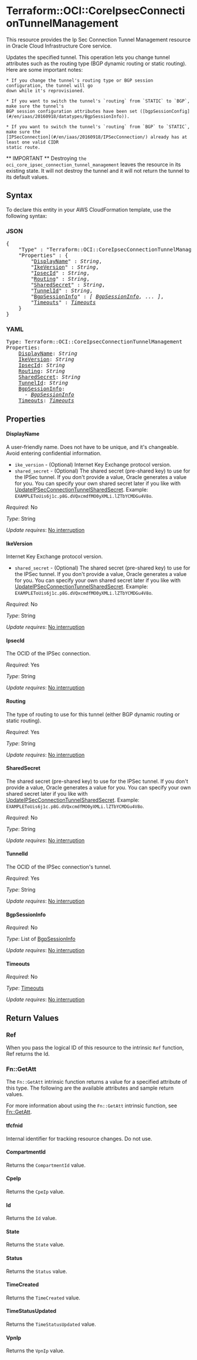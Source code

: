 # Terraform::OCI::CoreIpsecConnectionTunnelManagement

This resource provides the Ip Sec Connection Tunnel Management resource in Oracle Cloud Infrastructure Core service.

Updates the specified tunnel. This operation lets you change tunnel attributes such as the
routing type (BGP dynamic routing or static routing). Here are some important notes:

	* If you change the tunnel's routing type or BGP session configuration, the tunnel will go
	down while it's reprovisioned.

	* If you want to switch the tunnel's `routing` from `STATIC` to `BGP`, make sure the tunnel's
	BGP session configuration attributes have been set ([bgpSessionConfig](#/en/iaas/20160918/datatypes/BgpSessionInfo)).

	* If you want to switch the tunnel's `routing` from `BGP` to `STATIC`, make sure the
	[IPSecConnection](#/en/iaas/20160918/IPSecConnection/) already has at least one valid CIDR
	static route.

** IMPORTANT **
Destroying `the oci_core_ipsec_connection_tunnel_management` leaves the resource in its existing state. It will not destroy the tunnel and it will not return the tunnel to its default values.

## Syntax

To declare this entity in your AWS CloudFormation template, use the following syntax:

### JSON

<pre>
{
    "Type" : "Terraform::OCI::CoreIpsecConnectionTunnelManagement",
    "Properties" : {
        "<a href="#displayname" title="DisplayName">DisplayName</a>" : <i>String</i>,
        "<a href="#ikeversion" title="IkeVersion">IkeVersion</a>" : <i>String</i>,
        "<a href="#ipsecid" title="IpsecId">IpsecId</a>" : <i>String</i>,
        "<a href="#routing" title="Routing">Routing</a>" : <i>String</i>,
        "<a href="#sharedsecret" title="SharedSecret">SharedSecret</a>" : <i>String</i>,
        "<a href="#tunnelid" title="TunnelId">TunnelId</a>" : <i>String</i>,
        "<a href="#bgpsessioninfo" title="BgpSessionInfo">BgpSessionInfo</a>" : <i>[ <a href="bgpsessioninfo.md">BgpSessionInfo</a>, ... ]</i>,
        "<a href="#timeouts" title="Timeouts">Timeouts</a>" : <i><a href="timeouts.md">Timeouts</a></i>
    }
}
</pre>

### YAML

<pre>
Type: Terraform::OCI::CoreIpsecConnectionTunnelManagement
Properties:
    <a href="#displayname" title="DisplayName">DisplayName</a>: <i>String</i>
    <a href="#ikeversion" title="IkeVersion">IkeVersion</a>: <i>String</i>
    <a href="#ipsecid" title="IpsecId">IpsecId</a>: <i>String</i>
    <a href="#routing" title="Routing">Routing</a>: <i>String</i>
    <a href="#sharedsecret" title="SharedSecret">SharedSecret</a>: <i>String</i>
    <a href="#tunnelid" title="TunnelId">TunnelId</a>: <i>String</i>
    <a href="#bgpsessioninfo" title="BgpSessionInfo">BgpSessionInfo</a>: <i>
      - <a href="bgpsessioninfo.md">BgpSessionInfo</a></i>
    <a href="#timeouts" title="Timeouts">Timeouts</a>: <i><a href="timeouts.md">Timeouts</a></i>
</pre>

## Properties

#### DisplayName

A user-friendly name. Does not have to be unique, and it's changeable. Avoid entering confidential information.
* `ike_version` - (Optional) Internet Key Exchange protocol version.
* `shared_secret` - (Optional) The shared secret (pre-shared key) to use for the IPSec tunnel. If you don't provide a value, Oracle generates a value for you. You can specify your own shared secret later if you like with [UpdateIPSecConnectionTunnelSharedSecret](https://docs.cloud.oracle.com/iaas/api/#/en/iaas/20160918/IPSecConnectionTunnelSharedSecret/UpdateIPSecConnectionTunnelSharedSecret).  Example: `EXAMPLEToUis6j1c.p8G.dVQxcmdfMO0yXMLi.lZTbYCMDGu4V8o`.

_Required_: No

_Type_: String

_Update requires_: [No interruption](https://docs.aws.amazon.com/AWSCloudFormation/latest/UserGuide/using-cfn-updating-stacks-update-behaviors.html#update-no-interrupt)

#### IkeVersion

Internet Key Exchange protocol version.
* `shared_secret` - (Optional) The shared secret (pre-shared key) to use for the IPSec tunnel. If you don't provide a value, Oracle generates a value for you. You can specify your own shared secret later if you like with [UpdateIPSecConnectionTunnelSharedSecret](https://docs.cloud.oracle.com/iaas/api/#/en/iaas/20160918/IPSecConnectionTunnelSharedSecret/UpdateIPSecConnectionTunnelSharedSecret).  Example: `EXAMPLEToUis6j1c.p8G.dVQxcmdfMO0yXMLi.lZTbYCMDGu4V8o`.

_Required_: No

_Type_: String

_Update requires_: [No interruption](https://docs.aws.amazon.com/AWSCloudFormation/latest/UserGuide/using-cfn-updating-stacks-update-behaviors.html#update-no-interrupt)

#### IpsecId

The OCID of the IPSec connection.

_Required_: Yes

_Type_: String

_Update requires_: [No interruption](https://docs.aws.amazon.com/AWSCloudFormation/latest/UserGuide/using-cfn-updating-stacks-update-behaviors.html#update-no-interrupt)

#### Routing

The type of routing to use for this tunnel (either BGP dynamic routing or static routing).

_Required_: Yes

_Type_: String

_Update requires_: [No interruption](https://docs.aws.amazon.com/AWSCloudFormation/latest/UserGuide/using-cfn-updating-stacks-update-behaviors.html#update-no-interrupt)

#### SharedSecret

The shared secret (pre-shared key) to use for the IPSec tunnel. If you don't provide a value, Oracle generates a value for you. You can specify your own shared secret later if you like with [UpdateIPSecConnectionTunnelSharedSecret](https://docs.cloud.oracle.com/iaas/api/#/en/iaas/20160918/IPSecConnectionTunnelSharedSecret/UpdateIPSecConnectionTunnelSharedSecret).  Example: `EXAMPLEToUis6j1c.p8G.dVQxcmdfMO0yXMLi.lZTbYCMDGu4V8o`.

_Required_: No

_Type_: String

_Update requires_: [No interruption](https://docs.aws.amazon.com/AWSCloudFormation/latest/UserGuide/using-cfn-updating-stacks-update-behaviors.html#update-no-interrupt)

#### TunnelId

The OCID of the IPSec connection's tunnel.

_Required_: Yes

_Type_: String

_Update requires_: [No interruption](https://docs.aws.amazon.com/AWSCloudFormation/latest/UserGuide/using-cfn-updating-stacks-update-behaviors.html#update-no-interrupt)

#### BgpSessionInfo

_Required_: No

_Type_: List of <a href="bgpsessioninfo.md">BgpSessionInfo</a>

_Update requires_: [No interruption](https://docs.aws.amazon.com/AWSCloudFormation/latest/UserGuide/using-cfn-updating-stacks-update-behaviors.html#update-no-interrupt)

#### Timeouts

_Required_: No

_Type_: <a href="timeouts.md">Timeouts</a>

_Update requires_: [No interruption](https://docs.aws.amazon.com/AWSCloudFormation/latest/UserGuide/using-cfn-updating-stacks-update-behaviors.html#update-no-interrupt)

## Return Values

### Ref

When you pass the logical ID of this resource to the intrinsic `Ref` function, Ref returns the Id.

### Fn::GetAtt

The `Fn::GetAtt` intrinsic function returns a value for a specified attribute of this type. The following are the available attributes and sample return values.

For more information about using the `Fn::GetAtt` intrinsic function, see [Fn::GetAtt](https://docs.aws.amazon.com/AWSCloudFormation/latest/UserGuide/intrinsic-function-reference-getatt.html).

#### tfcfnid

Internal identifier for tracking resource changes. Do not use.

#### CompartmentId

Returns the <code>CompartmentId</code> value.

#### CpeIp

Returns the <code>CpeIp</code> value.

#### Id

Returns the <code>Id</code> value.

#### State

Returns the <code>State</code> value.

#### Status

Returns the <code>Status</code> value.

#### TimeCreated

Returns the <code>TimeCreated</code> value.

#### TimeStatusUpdated

Returns the <code>TimeStatusUpdated</code> value.

#### VpnIp

Returns the <code>VpnIp</code> value.

